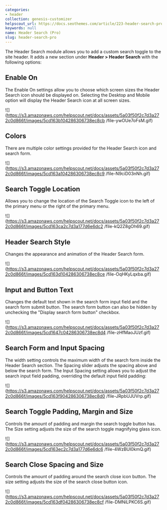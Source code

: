 ```yaml
---
categories:
- header
collection: genesis-customizer
helpscout_url: https://docs.seothemes.com/article/223-header-search-pro
keywords: null
name: Header Search (Pro)
slug: header-search-pro
---
```

The Header Search module allows you to add a custom search toggle to the site
header. It adds a new section under **Header > Header Search** with the
following options:

##  Enable On

The Enable On settings allow you to choose which screen sizes the Header
Search icon should be displayed on. Selecting the Desktop and Mobile option
will display the Header Search icon at all screen sizes.

![](https://s3.amazonaws.com/helpscout.net/docs/assets/5a03f50f2c7d3a272c0d866f/images/5cd163b104286306738ec8cb
/file-ywOUe7oFsM.gif)

##  Colors

There are multiple color settings provided for the Header Search icon and
search form.

![](https://s3.amazonaws.com/helpscout.net/docs/assets/5a03f50f2c7d3a272c0d866f/images/5cd163a104286306738ec8c9
/file-N9ciD03nNh.gif)

##  Search Toggle Location

Allows you to change the location of the Search Toggle icon to the left of the
primary menu or the right of the primary menu.

![](https://s3.amazonaws.com/helpscout.net/docs/assets/5a03f50f2c7d3a272c0d866f/images/5cd163ca2c7d3a177d6e6dc2
/file-kQ2Z8gOh69.gif)

##

##  Header Search Style

Changes the appearance and animation of the Header Search form.

![](https://s3.amazonaws.com/helpscout.net/docs/assets/5a03f50f2c7d3a272c0d866f/images/5cd163d104286306738ec8ce
/file-OqHKyLqxba.gif)

##  Input and Button Text

Changes the default text shown in the search form input field and the search
form submit button. The search form button can also be hidden by unchecking
the "Display search form button" checkbox.

![](https://s3.amazonaws.com/helpscout.net/docs/assets/5a03f50f2c7d3a272c0d866f/images/5cd1647c04286306738ec8d4
/file-zHfMaoJUzf.gif)

##  Search Form and Input Spacing

The width setting controls the maximum width of the search form inside the
Header Search section. The Spacing slider adjusts the spacing above and below
the search form. The Input Spacing setting allows you to adjust the search
input field padding, overriding the default input field padding:

![](https://s3.amazonaws.com/helpscout.net/docs/assets/5a03f50f2c7d3a272c0d866f/images/5cd163f904286306738ec8d0
/file-JRpbUJUVrp.gif)

##  Search Toggle Padding, Margin and Size

Controls the amount of padding and margin the search toggle button has. The
Size setting adjusts the size of the search toggle magnifying glass icon.

  
![](https://s3.amazonaws.com/helpscout.net/docs/assets/5a03f50f2c7d3a272c0d866f/images/5cd163ec2c7d3a177d6e6dc6
/file-4WzBUl0kmQ.gif)

##  Search Close Spacing and Size

Controls the amount of padding around the search close icon button. The size
setting adjusts the size of the search close button icon.

![](https://s3.amazonaws.com/helpscout.net/docs/assets/5a03f50f2c7d3a272c0d866f/images/5cd163df04286306738ec8cf
/file-DMNiLPKC6S.gif)

